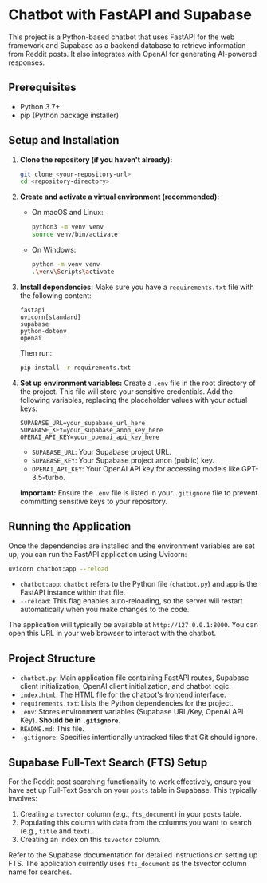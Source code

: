 # Chatbot with FastAPI and Supabase

This project is a Python-based chatbot that uses FastAPI for the web framework and Supabase as a backend database to retrieve information from Reddit posts. It also integrates with OpenAI for generating AI-powered responses.

## Prerequisites

- Python 3.7+
- pip (Python package installer)

## Setup and Installation

1.  **Clone the repository (if you haven't already):**
    ```bash
    git clone <your-repository-url>
    cd <repository-directory>
    ```

2.  **Create and activate a virtual environment (recommended):**
    -   On macOS and Linux:
        ```bash
        python3 -m venv venv
        source venv/bin/activate
        ```
    -   On Windows:
        ```bash
        python -m venv venv
        .\venv\Scripts\activate
        ```

3.  **Install dependencies:**
    Make sure you have a `requirements.txt` file with the following content:
    ```
    fastapi
    uvicorn[standard]
    supabase
    python-dotenv
    openai
    ```
    Then run:
    ```bash
    pip install -r requirements.txt
    ```

4.  **Set up environment variables:**
    Create a `.env` file in the root directory of the project. This file will store your sensitive credentials. Add the following variables, replacing the placeholder values with your actual keys:

    ```env
    SUPABASE_URL=your_supabase_url_here
    SUPABASE_KEY=your_supabase_anon_key_here
    OPENAI_API_KEY=your_openai_api_key_here
    ```
    *   `SUPABASE_URL`: Your Supabase project URL.
    *   `SUPABASE_KEY`: Your Supabase project anon (public) key.
    *   `OPENAI_API_KEY`: Your OpenAI API key for accessing models like GPT-3.5-turbo.

    **Important:** Ensure the `.env` file is listed in your `.gitignore` file to prevent committing sensitive keys to your repository.

## Running the Application

Once the dependencies are installed and the environment variables are set up, you can run the FastAPI application using Uvicorn:

```bash
uvicorn chatbot:app --reload
```

-   `chatbot:app`: `chatbot` refers to the Python file (`chatbot.py`) and `app` is the FastAPI instance within that file.
-   `--reload`: This flag enables auto-reloading, so the server will restart automatically when you make changes to the code.

The application will typically be available at `http://127.0.0.1:8000`. You can open this URL in your web browser to interact with the chatbot.

## Project Structure

-   `chatbot.py`: Main application file containing FastAPI routes, Supabase client initialization, OpenAI client initialization, and chatbot logic.
-   `index.html`: The HTML file for the chatbot's frontend interface.
-   `requirements.txt`: Lists the Python dependencies for the project.
-   `.env`: Stores environment variables (Supabase URL/Key, OpenAI API Key). **Should be in `.gitignore`**.
-   `README.md`: This file.
-   `.gitignore`: Specifies intentionally untracked files that Git should ignore.

## Supabase Full-Text Search (FTS) Setup

For the Reddit post searching functionality to work effectively, ensure you have set up Full-Text Search on your `posts` table in Supabase. This typically involves:

1.  Creating a `tsvector` column (e.g., `fts_document`) in your `posts` table.
2.  Populating this column with data from the columns you want to search (e.g., `title` and `text`).
3.  Creating an index on this `tsvector` column.

Refer to the Supabase documentation for detailed instructions on setting up FTS. The application currently uses `fts_document` as the tsvector column name for searches. 